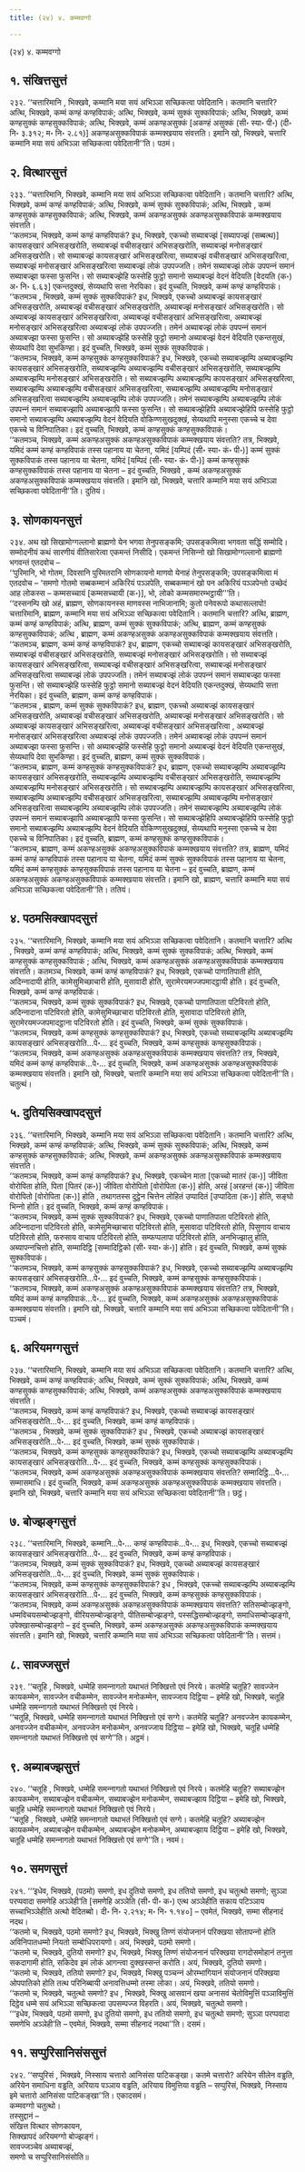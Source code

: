 ```yaml
---
title: (२४) ४. कम्मवग्गो

---
```

(२४) ४. कम्मवग्गो  


## १. संखित्तसुत्तं

२३२. ‘‘चत्तारिमानि , भिक्खवे, कम्मानि मया सयं अभिञ्‍ञा सच्छिकत्वा पवेदितानि। कतमानि चत्तारि? अत्थि, भिक्खवे, कम्मं कण्हं कण्हविपाकं; अत्थि, भिक्खवे, कम्मं सुक्‍कं सुक्‍कविपाकं; अत्थि, भिक्खवे, कम्मं कण्हसुक्‍कं कण्हसुक्‍कविपाकं; अत्थि, भिक्खवे, कम्मं अकण्हअसुक्‍कं [अकण्हं असुक्‍कं (सी॰ स्या॰ पी॰) (दी॰ नि॰ ३.३१२; म॰ नि॰ २.८१)] अकण्हअसुक्‍कविपाकं कम्मक्खयाय संवत्तति। इमानि खो, भिक्खवे, चत्तारि कम्मानि मया सयं अभिञ्‍ञा सच्छिकत्वा पवेदितानी’’ति। पठमं।  


## २. वित्थारसुत्तं

२३३. ‘‘चत्तारिमानि, भिक्खवे, कम्मानि मया सयं अभिञ्‍ञा सच्छिकत्वा पवेदितानि। कतमानि चत्तारि? अत्थि, भिक्खवे, कम्मं कण्हं कण्हविपाकं; अत्थि, भिक्खवे, कम्मं सुक्‍कं सुक्‍कविपाकं; अत्थि, भिक्खवे , कम्मं कण्हसुक्‍कं कण्हसुक्‍कविपाकं; अत्थि, भिक्खवे, कम्मं अकण्हअसुक्‍कं अकण्हअसुक्‍कविपाकं कम्मक्खयाय संवत्तति।  
‘‘कतमञ्‍च, भिक्खवे, कम्मं कण्हं कण्हविपाकं? इध, भिक्खवे, एकच्‍चो सब्याबज्झं [सब्यापज्झं (सब्बत्थ)] कायसङ्खारं अभिसङ्खरोति, सब्याबज्झं वचीसङ्खारं अभिसङ्खरोति, सब्याबज्झं मनोसङ्खारं अभिसङ्खरोति। सो सब्याबज्झं कायसङ्खारं अभिसङ्खरित्वा, सब्याबज्झं वचीसङ्खारं अभिसङ्खरित्वा, सब्याबज्झं मनोसङ्खारं अभिसङ्खरित्वा सब्याबज्झं लोकं उपपज्‍जति। तमेनं सब्याबज्झं लोकं उपपन्‍नं समानं सब्याबज्झा फस्सा फुसन्ति। सो सब्याबज्झेहि फस्सेहि फुट्ठो समानो सब्याबज्झं वेदनं वेदियति [वेदयति (क॰) अ॰ नि॰ ६.६३] एकन्तदुक्खं, सेय्यथापि सत्ता नेरयिका। इदं वुच्‍चति, भिक्खवे, कम्मं कण्हं कण्हविपाकं।  
‘‘कतमञ्‍च , भिक्खवे, कम्मं सुक्‍कं सुक्‍कविपाकं? इध, भिक्खवे, एकच्‍चो अब्याबज्झं कायसङ्खारं अभिसङ्खरोति, अब्याबज्झं वचीसङ्खारं अभिसङ्खरोति, अब्याबज्झं मनोसङ्खारं अभिसङ्खरोति। सो अब्याबज्झं कायसङ्खारं अभिसङ्खरित्वा, अब्याबज्झं वचीसङ्खारं अभिसङ्खरित्वा, अब्याबज्झं मनोसङ्खारं अभिसङ्खरित्वा अब्याबज्झं लोकं उपपज्‍जति। तमेनं अब्याबज्झं लोकं उपपन्‍नं समानं अब्याबज्झा फस्सा फुसन्ति। सो अब्याबज्झेहि फस्सेहि फुट्ठो समानो अब्याबज्झं वेदनं वेदियति एकन्तसुखं, सेय्यथापि देवा सुभकिण्हा। इदं वुच्‍चति, भिक्खवे, कम्मं सुक्‍कं सुक्‍कविपाकं।  
‘‘कतमञ्‍च, भिक्खवे, कम्मं कण्हसुक्‍कं कण्हसुक्‍कविपाकं? इध, भिक्खवे, एकच्‍चो सब्याबज्झम्पि अब्याबज्झम्पि कायसङ्खारं अभिसङ्खरोति, सब्याबज्झम्पि अब्याबज्झम्पि वचीसङ्खारं अभिसङ्खरोति, सब्याबज्झम्पि अब्याबज्झम्पि मनोसङ्खारं अभिसङ्खरोति। सो सब्याबज्झम्पि अब्याबज्झम्पि कायसङ्खारं अभिसङ्खरित्वा, सब्याबज्झम्पि अब्याबज्झम्पि वचीसङ्खारं अभिसङ्खरित्वा, सब्याबज्झम्पि अब्याबज्झम्पि मनोसङ्खारं अभिसङ्खरित्वा सब्याबज्झम्पि अब्याबज्झम्पि लोकं उपपज्‍जति। तमेनं सब्याबज्झम्पि अब्याबज्झम्पि लोकं उपपन्‍नं समानं सब्याबज्झापि अब्याबज्झापि फस्सा फुसन्ति। सो सब्याबज्झेहिपि अब्याबज्झेहिपि फस्सेहि फुट्ठो समानो सब्याबज्झम्पि अब्याबज्झम्पि वेदनं वेदियति वोकिण्णसुखदुक्खं, सेय्यथापि मनुस्सा एकच्‍चे च देवा एकच्‍चे च विनिपातिका। इदं वुच्‍चति, भिक्खवे, कम्मं कण्हसुक्‍कं कण्हसुक्‍कविपाकं।  
‘‘कतमञ्‍च, भिक्खवे, कम्मं अकण्हअसुक्‍कं अकण्हअसुक्‍कविपाकं कम्मक्खयाय संवत्तति? तत्र, भिक्खवे, यमिदं कम्मं कण्हं कण्हविपाकं तस्स पहानाय या चेतना, यमिदं [यम्पिदं (सी॰ स्या॰ कं॰ पी॰)] कम्मं सुक्‍कं सुक्‍कविपाकं तस्स पहानाय या चेतना, यमिदं [यम्पिदं (सी॰ स्या॰ कं॰ पी॰)] कम्मं कण्हसुक्‍कं कण्हसुक्‍कविपाकं तस्स पहानाय या चेतना – इदं वुच्‍चति, भिक्खवे , कम्मं अकण्हअसुक्‍कं अकण्हअसुक्‍कविपाकं कम्मक्खयाय संवत्तति। इमानि खो, भिक्खवे, चत्तारि कम्मानि मया सयं अभिञ्‍ञा सच्छिकत्वा पवेदितानी’’ति। दुतियं।  


## ३. सोणकायनसुत्तं

२३४. अथ खो सिखामोग्गल्‍लानो ब्राह्मणो येन भगवा तेनुपसङ्कमि; उपसङ्कमित्वा भगवता सद्धिं सम्मोदि। सम्मोदनीयं कथं सारणीयं वीतिसारेत्वा एकमन्तं निसीदि। एकमन्तं निसिन्‍नो खो सिखामोग्गल्‍लानो ब्राह्मणो भगवन्तं एतदवोच –  
‘‘पुरिमानि, भो गोतम, दिवसानि पुरिमतरानि सोणकायनो माणवो येनाहं तेनुपसङ्कमि; उपसङ्कमित्वा मं एतदवोच – ‘समणो गोतमो सब्बकम्मानं अकिरियं पञ्‍ञपेति, सब्बकम्मानं खो पन अकिरियं पञ्‍ञपेन्तो उच्छेदं आह लोकस्स – कम्मसच्‍चायं [कम्मसच्‍चायी (क॰)], भो, लोको कम्मसमारम्भट्ठायी’’’ति।  
‘‘दस्सनम्पि खो अहं, ब्राह्मण, सोणकायनस्स माणवस्स नाभिजानामि; कुतो पनेवरूपो कथासल्‍लापो! चत्तारिमानि, ब्राह्मण, कम्मानि मया सयं अभिञ्‍ञा सच्छिकत्वा पवेदितानि। कतमानि चत्तारि? अत्थि, ब्राह्मण, कम्मं कण्हं कण्हविपाकं; अत्थि, ब्राह्मण, कम्मं सुक्‍कं सुक्‍कविपाकं; अत्थि, ब्राह्मण, कम्मं कण्हसुक्‍कं कण्हसुक्‍कविपाकं; अत्थि , ब्राह्मण, कम्मं अकण्हअसुक्‍कं अकण्हअसुक्‍कविपाकं कम्मक्खयाय संवत्तति।  
‘‘कतमञ्‍च, ब्राह्मण, कम्मं कण्हं कण्हविपाकं? इध, ब्राह्मण, एकच्‍चो सब्याबज्झं कायसङ्खारं अभिसङ्खरोति, सब्याबज्झं वचीसङ्खारं अभिसङ्खरोति, सब्याबज्झं मनोसङ्खारं अभिसङ्खरोति। सो सब्याबज्झं कायसङ्खारं अभिसङ्खरित्वा, सब्याबज्झं वचीसङ्खारं अभिसङ्खरित्वा, सब्याबज्झं मनोसङ्खारं अभिसङ्खरित्वा सब्याबज्झं लोकं उपपज्‍जति। तमेनं सब्याबज्झं लोकं उपपन्‍नं समानं सब्याबज्झा फस्सा फुसन्ति। सो सब्याबज्झेहि फस्सेहि फुट्ठो समानो सब्याबज्झं वेदनं वेदियति एकन्तदुक्खं, सेय्यथापि सत्ता नेरयिका। इदं वुच्‍चति, ब्राह्मण, कम्मं कण्हं कण्हविपाकं।  
‘‘कतमञ्‍च , ब्राह्मण, कम्मं सुक्‍कं सुक्‍कविपाकं? इध, ब्राह्मण, एकच्‍चो अब्याबज्झं कायसङ्खारं अभिसङ्खरोति, अब्याबज्झं वचीसङ्खारं अभिसङ्खरोति, अब्याबज्झं मनोसङ्खारं अभिसङ्खरोति। सो अब्याबज्झं कायसङ्खारं अभिसङ्खरित्वा, अब्याबज्झं वचीसङ्खारं अभिसङ्खरित्वा , अब्याबज्झं मनोसङ्खारं अभिसङ्खरित्वा अब्याबज्झं लोकं उपपज्‍जति। तमेनं अब्याबज्झं लोकं उपपन्‍नं समानं अब्याबज्झा फस्सा फुसन्ति। सो अब्याबज्झेहि फस्सेहि फुट्ठो समानो अब्याबज्झं वेदनं वेदियति एकन्तसुखं, सेय्यथापि देवा सुभकिण्हा। इदं वुच्‍चति, ब्राह्मण, कम्मं सुक्‍कं सुक्‍कविपाकं।  
‘‘कतमञ्‍च, ब्राह्मण, कम्मं कण्हसुक्‍कं कण्हसुक्‍कविपाकं? इध, ब्राह्मण, एकच्‍चो सब्याबज्झम्पि अब्याबज्झम्पि कायसङ्खारं अभिसङ्खरोति, सब्याबज्झम्पि अब्याबज्झम्पि वचीसङ्खारं अभिसङ्खरोति, सब्याबज्झम्पि अब्याबज्झम्पि मनोसङ्खारं अभिसङ्खरोति। सो सब्याबज्झम्पि अब्याबज्झम्पि कायसङ्खारं अभिसङ्खरित्वा, सब्याबज्झम्पि अब्याबज्झम्पि वचीसङ्खारं अभिसङ्खरित्वा, सब्याबज्झम्पि अब्याबज्झम्पि मनोसङ्खारं अभिसङ्खरित्वा सब्याबज्झम्पि अब्याबज्झम्पि लोकं उपपज्‍जति। तमेनं सब्याबज्झम्पि अब्याबज्झम्पि लोकं उपपन्‍नं समानं सब्याबज्झापि अब्याबज्झापि फस्सा फुसन्ति। सो सब्याबज्झेहिपि अब्याबज्झेहिपि फस्सेहि फुट्ठो समानो सब्याबज्झम्पि अब्याबज्झम्पि वेदनं वेदियति वोकिण्णसुखदुक्खं, सेय्यथापि मनुस्सा एकच्‍चे च देवा एकच्‍चे च विनिपातिका। इदं वुच्‍चति, ब्राह्मण, कम्मं कण्हसुक्‍कं कण्हसुक्‍कविपाकं।  
‘‘कतमञ्‍च, ब्राह्मण, कम्मं अकण्हअसुक्‍कं अकण्हअसुक्‍कविपाकं कम्मक्खयाय संवत्तति? तत्र, ब्राह्मण, यमिदं कम्मं कण्हं कण्हविपाकं तस्स पहानाय या चेतना, यमिदं कम्मं सुक्‍कं सुक्‍कविपाकं तस्स पहानाय या चेतना, यमिदं कम्मं कण्हसुक्‍कं कण्हसुक्‍कविपाकं तस्स पहानाय या चेतना – इदं वुच्‍चति, ब्राह्मण, कम्मं अकण्हअसुक्‍कं अकण्हअसुक्‍कविपाकं कम्मक्खयाय संवत्तति। इमानि खो, ब्राह्मण, चत्तारि कम्मानि मया सयं अभिञ्‍ञा सच्छिकत्वा पवेदितानी’’ति। ततियं।  


## ४. पठमसिक्खापदसुत्तं

२३५. ‘‘चत्तारिमानि, भिक्खवे, कम्मानि मया सयं अभिञ्‍ञा सच्छिकत्वा पवेदितानि। कतमानि चत्तारि? अत्थि , भिक्खवे, कम्मं कण्हं कण्हविपाकं; अत्थि, भिक्खवे, कम्मं सुक्‍कं सुक्‍कविपाकं; अत्थि, भिक्खवे, कम्मं कण्हसुक्‍कं कण्हसुक्‍कविपाकं ; अत्थि, भिक्खवे, कम्मं अकण्हअसुक्‍कं अकण्हअसुक्‍कविपाकं कम्मक्खयाय संवत्तति। कतमञ्‍च, भिक्खवे, कम्मं कण्हं कण्हविपाकं? इध, भिक्खवे, एकच्‍चो पाणातिपाती होति, अदिन्‍नादायी होति, कामेसुमिच्छाचारी होति, मुसावादी होति, सुरामेरयमज्‍जपमादट्ठायी होति। इदं वुच्‍चति, भिक्खवे, कम्मं कण्हं कण्हविपाकं।  
‘‘कतमञ्‍च, भिक्खवे, कम्मं सुक्‍कं सुक्‍कविपाकं? इध, भिक्खवे, एकच्‍चो पाणातिपाता पटिविरतो होति, अदिन्‍नादाना पटिविरतो होति, कामेसुमिच्छाचारा पटिविरतो होति, मुसावादा पटिविरतो होति, सुरामेरयमज्‍जपमादट्ठाना पटिविरतो होति। इदं वुच्‍चति, भिक्खवे, कम्मं सुक्‍कं सुक्‍कविपाकं।  
‘‘कतमञ्‍च, भिक्खवे, कम्मं कण्हसुक्‍कं कण्हसुक्‍कविपाकं? इध, भिक्खवे, एकच्‍चो सब्याबज्झम्पि अब्याबज्झम्पि कायसङ्खारं अभिसङ्खरोति…पे॰… इदं वुच्‍चति, भिक्खवे, कम्मं कण्हसुक्‍कं कण्हसुक्‍कविपाकं।  
‘‘कतमञ्‍च, भिक्खवे, कम्मं अकण्हअसुक्‍कं अकण्हअसुक्‍कविपाकं कम्मक्खयाय संवत्तति? तत्र, भिक्खवे, यमिदं कम्मं कण्हं कण्हविपाकं…पे॰… इदं वुच्‍चति, भिक्खवे, कम्मं अकण्हअसुक्‍कं अकण्हअसुक्‍कविपाकं कम्मक्खयाय संवत्तति। इमानि खो, भिक्खवे, चत्तारि कम्मानि मया सयं अभिञ्‍ञा सच्छिकत्वा पवेदितानी’’ति। चतुत्थं।  


## ५. दुतियसिक्खापदसुत्तं

२३६. ‘‘चत्तारिमानि, भिक्खवे, कम्मानि मया सयं अभिञ्‍ञा सच्छिकत्वा पवेदितानि। कतमानि चत्तारि? अत्थि, भिक्खवे, कम्मं कण्हं कण्हविपाकं; अत्थि, भिक्खवे, कम्मं सुक्‍कं सुक्‍कविपाकं; अत्थि, भिक्खवे, कम्मं कण्हसुक्‍कं कण्हसुक्‍कविपाकं; अत्थि, भिक्खवे, कम्मं अकण्हअसुक्‍कं अकण्हअसुक्‍कविपाकं कम्मक्खयाय संवत्तति।  
‘‘कतमञ्‍च, भिक्खवे, कम्मं कण्हं कण्हविपाकं? इध, भिक्खवे, एकच्‍चेन माता [एकच्‍चो मातरं (क॰)] जीविता वोरोपिता होति, पिता [पितरं (क॰)] जीविता वोरोपितो [वोरोपिता (क॰)] होति, अरहं [अरहन्तं (क॰)] जीविता वोरोपितो [वोरोपिता (क॰)] होति , तथागतस्स दुट्ठेन चित्तेन लोहितं उप्पादितं [उप्पादिता (क॰)] होति, सङ्घो भिन्‍नो होति। इदं वुच्‍चति, भिक्खवे, कम्मं कण्हं कण्हविपाकं।  
‘‘कतमञ्‍च, भिक्खवे, कम्मं सुक्‍कं सुक्‍कविपाकं? इध, भिक्खवे, एकच्‍चो पाणातिपाता पटिविरतो होति, अदिन्‍नादाना पटिविरतो होति, कामेसुमिच्छाचारा पटिविरतो होति, मुसावादा पटिविरतो होति, पिसुणाय वाचाय पटिविरतो होति, फरुसाय वाचाय पटिविरतो होति, सम्फप्पलापा पटिविरतो होति, अनभिज्झालु होति, अब्यापन्‍नचित्तो होति, सम्मादिट्ठि [सम्मादिट्ठिको (सी॰ स्या॰ कं॰)] होति। इदं वुच्‍चति, भिक्खवे, कम्मं सुक्‍कं सुक्‍कविपाकं।  
‘‘कतमञ्‍च, भिक्खवे, कम्मं कण्हसुक्‍कं कण्हसुक्‍कविपाकं? इध, भिक्खवे, एकच्‍चो सब्याबज्झम्पि अब्याबज्झम्पि कायसङ्खारं अभिसङ्खरोति…पे॰… इदं वुच्‍चति, भिक्खवे, कम्मं कण्हसुक्‍कं कण्हसुक्‍कविपाकं।  
‘‘कतमञ्‍च, भिक्खवे, कम्मं अकण्हअसुक्‍कं अकण्हअसुक्‍कविपाकं कम्मक्खयाय संवत्तति? तत्र, भिक्खवे, यमिदं कम्मं कण्हं कण्हविपाकं…पे॰… इदं वुच्‍चति, भिक्खवे, कम्मं अकण्हअसुक्‍कं अकण्हअसुक्‍कविपाकं कम्मक्खयाय संवत्तति। इमानि खो, भिक्खवे, चत्तारि कम्मानि मया सयं अभिञ्‍ञा सच्छिकत्वा पवेदितानी’’ति। पञ्‍चमं।  


## ६. अरियमग्गसुत्तं

२३७. ‘‘चत्तारिमानि, भिक्खवे, कम्मानि मया सयं अभिञ्‍ञा सच्छिकत्वा पवेदितानि। कतमानि चत्तारि? अत्थि, भिक्खवे, कम्मं कण्हं कण्हविपाकं; अत्थि, भिक्खवे, कम्मं सुक्‍कं सुक्‍कविपाकं; अत्थि, भिक्खवे, कम्मं कण्हसुक्‍कं कण्हसुक्‍कविपाकं; अत्थि, भिक्खवे, कम्मं अकण्हअसुक्‍कं अकण्हअसुक्‍कविपाकं कम्मक्खयाय संवत्तति।  
‘‘कतमञ्‍च, भिक्खवे, कम्मं कण्हं कण्हविपाकं? इध, भिक्खवे, एकच्‍चो सब्याबज्झं कायसङ्खारं अभिसङ्खरोति…पे॰… इदं वुच्‍चति, भिक्खवे, कम्मं कण्हं कण्हविपाकं।  
‘‘कतमञ्‍च , भिक्खवे, कम्मं सुक्‍कं सुक्‍कविपाकं? इध , भिक्खवे, एकच्‍चो अब्याबज्झं कायसङ्खारं अभिसङ्खरोति…पे॰… इदं वुच्‍चति, भिक्खवे, कम्मं सुक्‍कं सुक्‍कविपाकं।  
‘‘कतमञ्‍च, भिक्खवे, कम्मं कण्हसुक्‍कं कण्हसुक्‍कविपाकं? इध, भिक्खवे, एकच्‍चो सब्याबज्झम्पि अब्याबज्झम्पि कायसङ्खारं अभिसङ्खरोति…पे॰… इदं वुच्‍चति, भिक्खवे, कम्मं कण्हसुक्‍कं कण्हसुक्‍कविपाकं।  
‘‘कतमञ्‍च, भिक्खवे, कम्मं अकण्हअसुक्‍कं अकण्हअसुक्‍कविपाकं कम्मक्खयाय संवत्तति? सम्मादिट्ठि…पे॰… सम्मासमाधि। इदं वुच्‍चति, भिक्खवे, कम्मं अकण्हअसुक्‍कं अकण्हअसुक्‍कविपाकं कम्मक्खयाय संवत्तति। इमानि खो, भिक्खवे, चत्तारि कम्मानि मया सयं अभिञ्‍ञा सच्छिकत्वा पवेदितानी’’ति। छट्ठं।  


## ७. बोज्झङ्गसुत्तं

२३८. ‘‘चत्तारिमानि, भिक्खवे, कम्मानि…पे॰… कण्हं कण्हविपाकं…पे॰… इध, भिक्खवे, एकच्‍चो सब्याबज्झं कायसङ्खारं अभिसङ्खरोति…पे॰… इदं वुच्‍चति, भिक्खवे, कम्मं कण्हं कण्हविपाकं।  
‘‘कतमञ्‍च, भिक्खवे, कम्मं सुक्‍कं सुक्‍कविपाकं? इध, भिक्खवे, एकच्‍चो अब्याबज्झं कायसङ्खारं अभिसङ्खरोति…पे॰… इदं वुच्‍चति, भिक्खवे, कम्मं सुक्‍कं सुक्‍कविपाकं।  
‘‘कतमञ्‍च, भिक्खवे, कम्मं कण्हसुक्‍कं कण्हसुक्‍कविपाकं? इध , भिक्खवे, एकच्‍चो सब्याबज्झम्पि अब्याबज्झम्पि कायसङ्खारं अभिसङ्खरोति…पे॰… इदं वुच्‍चति, भिक्खवे, कम्मं कण्हसुक्‍कं कण्हसुक्‍कविपाकं।  
‘‘कतमञ्‍च, भिक्खवे, कम्मं अकण्हअसुक्‍कं अकण्हअसुक्‍कविपाकं कम्मक्खयाय संवत्तति? सतिसम्बोज्झङ्गो, धम्मविचयसम्बोज्झङ्गो, वीरियसम्बोज्झङ्गो, पीतिसम्बोज्झङ्गो, पस्सद्धिसम्बोज्झङ्गो, समाधिसम्बोज्झङ्गो, उपेक्खासम्बोज्झङ्गो – इदं वुच्‍चति, भिक्खवे, कम्मं अकण्हअसुक्‍कं अकण्हअसुक्‍कविपाकं कम्मक्खयाय संवत्तति। इमानि खो, भिक्खवे, चत्तारि कम्मानि मया सयं अभिञ्‍ञा सच्छिकत्वा पवेदितानी’’ति। सत्तमं।  


## ८. सावज्‍जसुत्तं

२३९. ‘‘चतूहि , भिक्खवे, धम्मेहि समन्‍नागतो यथाभतं निक्खित्तो एवं निरये। कतमेहि चतूहि? सावज्‍जेन कायकम्मेन, सावज्‍जेन वचीकम्मेन, सावज्‍जेन मनोकम्मेन, सावज्‍जाय दिट्ठिया – इमेहि खो, भिक्खवे, चतूहि धम्मेहि समन्‍नागतो यथाभतं निक्खित्तो एवं निरये।  
‘‘चतूहि, भिक्खवे, धम्मेहि समन्‍नागतो यथाभतं निक्खित्तो एवं सग्गे। कतमेहि चतूहि? अनवज्‍जेन कायकम्मेन, अनवज्‍जेन वचीकम्मेन, अनवज्‍जेन मनोकम्मेन, अनवज्‍जाय दिट्ठिया – इमेहि खो, भिक्खवे, चतूहि धम्मेहि समन्‍नागतो यथाभतं निक्खित्तो एवं सग्गे’’ति। अट्ठमं।  


## ९. अब्याबज्झसुत्तं

२४०. ‘‘चतूहि , भिक्खवे, धम्मेहि समन्‍नागतो यथाभतं निक्खित्तो एवं निरये। कतमेहि चतूहि? सब्याबज्झेन कायकम्मेन, सब्याबज्झेन वचीकम्मेन, सब्याबज्झेन मनोकम्मेन, सब्याबज्झाय दिट्ठिया – इमेहि खो, भिक्खवे, चतूहि धम्मेहि समन्‍नागतो यथाभतं निक्खित्तो एवं निरये।  
‘‘चतूहि , भिक्खवे, धम्मेहि समन्‍नागतो यथाभतं निक्खित्तो एवं सग्गे। कतमेहि चतूहि? अब्याबज्झेन कायकम्मेन, अब्याबज्झेन वचीकम्मेन, अब्याबज्झेन मनोकम्मेन, अब्याबज्झाय दिट्ठिया – इमेहि खो, भिक्खवे, चतूहि धम्मेहि समन्‍नागतो यथाभतं निक्खित्तो एवं सग्गे’’ति। नवमं।  


## १०. समणसुत्तं

२४१. ‘‘‘इधेव, भिक्खवे, (पठमो) समणो, इध दुतियो समणो, इध ततियो समणो, इध चतुत्थो समणो; सुञ्‍ञा परप्पवादा समणेहि अञ्‍ञेही’ति [समणेहि अञ्‍ञेति (सी॰ पी॰ क॰) एत्थ अञ्‍ञेहीति सकाय पटिञ्‍ञाय सच्‍चाभिञ्‍ञेहीति अत्थो वेदितब्बो। दी॰ नि॰ २.२१४; म॰ नि॰ १.१४०] – एवमेतं, भिक्खवे, सम्मा सीहनादं नदथ।  
‘‘कतमो च, भिक्खवे, पठमो समणो? इध, भिक्खवे, भिक्खु तिण्णं संयोजनानं परिक्खया सोतापन्‍नो होति अविनिपातधम्मो नियतो सम्बोधिपरायणो। अयं, भिक्खवे, पठमो समणो।  
‘‘कतमो च, भिक्खवे, दुतियो समणो? इध, भिक्खवे, भिक्खु तिण्णं संयोजनानं परिक्खया रागदोसमोहानं तनुत्ता सकदागामी होति, सकिदेव इमं लोकं आगन्त्वा दुक्खस्सन्तं करोति। अयं, भिक्खवे, दुतियो समणो।  
‘‘कतमो च, भिक्खवे, ततियो समणो? इध, भिक्खवे, भिक्खु पञ्‍चन्‍नं ओरम्भागियानं संयोजनानं परिक्खया ओपपातिको होति तत्थ परिनिब्बायी अनावत्तिधम्मो तस्मा लोका। अयं, भिक्खवे, ततियो समणो।  
‘‘कतमो च, भिक्खवे, चतुत्थो समणो? इध , भिक्खवे, भिक्खु आसवानं खया अनासवं चेतोविमुत्तिं पञ्‍ञाविमुत्तिं दिट्ठेव धम्मे सयं अभिञ्‍ञा सच्छिकत्वा उपसम्पज्‍ज विहरति। अयं, भिक्खवे, चतुत्थो समणो।  
‘‘‘इधेव, भिक्खवे, पठमो समणो, इध दुतियो समणो, इध ततियो समणो, इध चतुत्थो समणो; सुञ्‍ञा परप्पवादा समणेभि अञ्‍ञेही’ति – एवमेतं, भिक्खवे, सम्मा सीहनादं नदथा’’ति। दसमं।  


## ११. सप्पुरिसानिसंससुत्तं

२४२. ‘‘सप्पुरिसं , भिक्खवे, निस्साय चत्तारो आनिसंसा पाटिकङ्खा। कतमे चत्तारो? अरियेन सीलेन वड्ढति, अरियेन समाधिना वड्ढति, अरियाय पञ्‍ञाय वड्ढति, अरियाय विमुत्तिया वड्ढति – सप्पुरिसं, भिक्खवे, निस्साय इमे चत्तारो आनिसंसा पाटिकङ्खा’’ति। एकादसमं।  
कम्मवग्गो चतुत्थो।  
तस्सुद्दानं –  
संखित्त वित्थार सोणकायन,  
सिक्खापदं अरियमग्गो बोज्झङ्गं।  
सावज्‍जञ्‍चेव अब्याबज्झं,  
समणो च सप्पुरिसानिसंसोति॥  